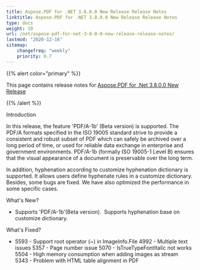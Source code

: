 ```yaml
---
title: Aspose.PDF for .NET 3.8.0.0 New Release Release Notes
linktitle: Aspose.PDF for .NET 3.8.0.0 New Release Release Notes
type: docs
weight: 10
url: /net/aspose-pdf-for-net-3-8-0-0-new-release-release-notes/
lastmod: "2020-12-16"
sitemap:
    changefreq: "weekly"
    priority: 0.7
---
```


{{% alert color="primary" %}} 

This page contains release notes for [Aspose.PDF for .Net 3.8.0.0 New Release](http://www.aspose.com/downloads/pdf/net/new-releases/aspose.pdf-for-.net-3.8.0.0-new-release/)

{{% /alert %}} 

Introduction

In this release, the feature 'PDF/A-1b' (Beta version) is supported. The PDF/A formats specified in the ISO 19005 standard strive to provide a consistent and robust subset of PDF which can safely be archived over a long period of time, or used for reliable data exchange in enterprise and government environments. PDF/A-1b (formally ISO 19005-1 Level B) ensures that the visual appearance of a document is preservable over the long term.

In addition, hyphenation according to customize hyphenation dictionary is supported. It allows users define hyphenate rules in a customize dictionary. Besides, some bugs are fixed. We have also optimized the performance in some specific cases.

What's New?

- Supports 'PDF/A-1b'(Beta version). 
  Supports hyphenation base on customize dictionary.

What's Fixed?

- 5593 - Support root operator (~) in ImageInfo.File
  4992 - Multiple text issues 
  5357 - Page number issue 
  5070 - IsTrueTypeFontItalic not works  
  5504 - High memory consumption when adding images as stream 
  5343 - Problem with HTML table alignment in PDF
